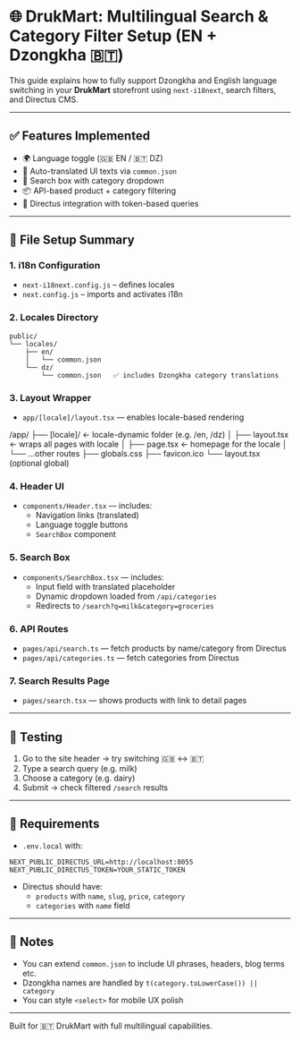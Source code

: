 # 🌐 DrukMart: Multilingual Search & Category Filter Setup (EN + Dzongkha 🇧🇹)

This guide explains how to fully support Dzongkha and English language switching in your **DrukMart** storefront using `next-i18next`, search filters, and Directus CMS.

---

## ✅ Features Implemented

- 🌍 Language toggle (🇬🇧 EN / 🇧🇹 DZ)
- 🧠 Auto-translated UI texts via `common.json`
- 🔎 Search box with category dropdown
- 📦 API-based product + category filtering
- 🔗 Directus integration with token-based queries

---

## 📁 File Setup Summary

### 1. i18n Configuration

- `next-i18next.config.js` – defines locales
- `next.config.js` – imports and activates i18n

### 2. Locales Directory

```
public/
└── locales/
    ├── en/
    │   └── common.json
    └── dz/
        └── common.json   ✅ includes Dzongkha category translations
```

### 3. Layout Wrapper

- `app/[locale]/layout.tsx` — enables locale-based rendering

/app/
├── [locale]/          ← locale-dynamic folder (e.g. /en, /dz)
│   ├── layout.tsx     ← wraps all pages with locale
│   ├── page.tsx       ← homepage for the locale
│   └── ...other routes
├── globals.css
├── favicon.ico
└── layout.tsx (optional global)


### 4. Header UI

- `components/Header.tsx` — includes:
  - Navigation links (translated)
  - Language toggle buttons
  - `SearchBox` component

### 5. Search Box

- `components/SearchBox.tsx` — includes:
  - Input field with translated placeholder
  - Dynamic dropdown loaded from `/api/categories`
  - Redirects to `/search?q=milk&category=groceries`

### 6. API Routes

- `pages/api/search.ts` — fetch products by name/category from Directus
- `pages/api/categories.ts` — fetch categories from Directus

### 7. Search Results Page

- `pages/search.tsx` — shows products with link to detail pages

---

## 🧪 Testing

1. Go to the site header → try switching 🇬🇧 ↔ 🇧🇹
2. Type a search query (e.g. milk)
3. Choose a category (e.g. dairy)
4. Submit → check filtered `/search` results

---

## 🔐 Requirements

- `.env.local` with:
```env
NEXT_PUBLIC_DIRECTUS_URL=http://localhost:8055
NEXT_PUBLIC_DIRECTUS_TOKEN=YOUR_STATIC_TOKEN
```

- Directus should have:
  - `products` with `name`, `slug`, `price`, `category`
  - `categories` with `name` field

---

## 📝 Notes

- You can extend `common.json` to include UI phrases, headers, blog terms etc.
- Dzongkha names are handled by `t(category.toLowerCase()) || category`
- You can style `<select>` for mobile UX polish

---

Built for 🇧🇹 DrukMart with full multilingual capabilities.